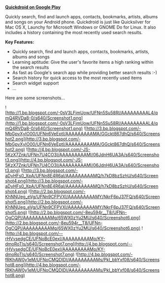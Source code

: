 **[Quickdroid on Google Play](https://play.google.com/store/apps/details?id=vu.de.urpool.quickdroid)**

Quickly search, find and launch apps, contacts, bookmarks, artists, albums and songs on your Android phone.
Quickdroid is just like Quicksilver for Mac OS X, Launchy for Microsoft Windows or GNOME Do for Linux.
It also includes a history containing the most recently used search results.

**Key Features:**
  * Quickly search, find and launch apps, contacts, bookmarks, artists, albums and songs
  * Learning aptitude: Give the user's favorite items a high ranking within the search results
  * As fast as Google's search app while providing better search results :-)
  * Search history for quick access to the most recently used items
  * Search widget support
  * ...

Here are some screenshots...

![http://1.bp.blogspot.com/-0sV3LFjmUow/UFNn5Su58RI/AAAAAAAAAL4/qmQ4RVDa8-0/s640/Screenshot1.png](http://1.bp.blogspot.com/-0sV3LFjmUow/UFNn5Su58RI/AAAAAAAAAL4/qmQ4RVDa8-0/s640/Screenshot1.png)
![http://3.bp.blogspot.com/-MbGpvXyIO00/UFNn6VeEptI/AAAAAAAAAMA/GGckt867dhQ/s640/Screenshot2.png](http://3.bp.blogspot.com/-MbGpvXyIO00/UFNn6VeEptI/AAAAAAAAAMA/GGckt867dhQ/s640/Screenshot2.png)
![http://4.bp.blogspot.com/-JS-5KzX7Znk/UFNn7U4CO3I/AAAAAAAAAMI/06JdnH6UA3A/s640/Screenshot3.png](http://4.bp.blogspot.com/-JS-5KzX7Znk/UFNn7U4CO3I/AAAAAAAAAMI/06JdnH6UA3A/s640/Screenshot3.png)
![http://3.bp.blogspot.com/-aDyHFs0_XpA/UFNn8E4R6aI/AAAAAAAAAMQ/h7kD8bzSzhU/s640/Screenshot4.png](http://3.bp.blogspot.com/-aDyHFs0_XpA/UFNn8E4R6aI/AAAAAAAAAMQ/h7kD8bzSzhU/s640/Screenshot4.png)
![http://2.bp.blogspot.com/-KhNNUeg_eVg/UFNn9CFPVXI/AAAAAAAAAMY/NkrF6pJ37FQ/s640/Screenshot5.png](http://2.bp.blogspot.com/-KhNNUeg_eVg/UFNn9CFPVXI/AAAAAAAAAMY/NkrF6pJ37FQ/s640/Screenshot5.png)
![http://2.bp.blogspot.com/-8eu594r__T8/UFNn-OgCQPI/AAAAAAAAAMg/65WX0zYu2MU/s640/Screenshot6.png](http://2.bp.blogspot.com/-8eu594r__T8/UFNn-OgCQPI/AAAAAAAAAMg/65WX0zYu2MU/s640/Screenshot6.png)
![http://4.bp.blogspot.com/--rHVvsedgCE/UFNoBcE0exI/AAAAAAAAAMo/KY-dmoRoTls/s640/Screenshot7.png](http://4.bp.blogspot.com/--rHVvsedgCE/UFNoBcE0exI/AAAAAAAAAMo/KY-dmoRoTls/s640/Screenshot7.png)
![http://4.bp.blogspot.com/-fRKhAW0y1eM/UFNoCMQDIDI/AAAAAAAAAMs/PkI_bbYxf08/s640/Screenshot8.png](http://4.bp.blogspot.com/-fRKhAW0y1eM/UFNoCMQDIDI/AAAAAAAAAMs/PkI_bbYxf08/s640/Screenshot8.png)